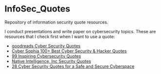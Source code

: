 # InfoSec_Quotes
Repository of information security quote resources.

I conduct presentations and write paper on cybersecurity topics. These are resources that I check first when I want to use a quote:

* [goodreads Cyber Security Quotes](https://www.goodreads.com/quotes/tag/cyber-security)
* [Cyber Sophia 100+ Best Cyber Security & Hacker Quotes](https://cybersophia.net/quotes/)
* [99 Inspiring Cybersecurity Quotes](https://pinngle.me/blog/99-inspiring-cybersecurity-quotes/)
* [Native Intelligence, Inc Security Quotes](https://www.nativeintelligence.com/resources/security-quotes/)
* [28 Cyber Security Quotes for a Safe and Secure Cyberspace](https://www.enkiquotes.com/cyber-security-quotes.html)
